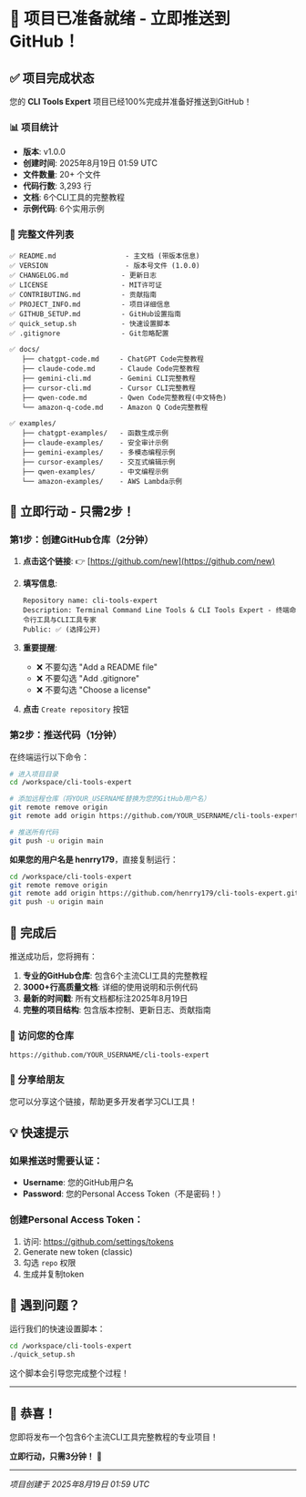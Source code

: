 # 🚀 项目已准备就绪 - 立即推送到GitHub！

## ✅ 项目完成状态

您的 **CLI Tools Expert** 项目已经100%完成并准备好推送到GitHub！

### 📊 项目统计
- **版本**: v1.0.0
- **创建时间**: 2025年8月19日 01:59 UTC
- **文件数量**: 20+ 个文件
- **代码行数**: 3,293 行
- **文档**: 6个CLI工具的完整教程
- **示例代码**: 6个实用示例

### 📁 完整文件列表
```
✅ README.md                 - 主文档 (带版本信息)
✅ VERSION                   - 版本号文件 (1.0.0)
✅ CHANGELOG.md             - 更新日志
✅ LICENSE                  - MIT许可证
✅ CONTRIBUTING.md          - 贡献指南
✅ PROJECT_INFO.md          - 项目详细信息
✅ GITHUB_SETUP.md          - GitHub设置指南
✅ quick_setup.sh           - 快速设置脚本
✅ .gitignore               - Git忽略配置

✅ docs/
   ├── chatgpt-code.md     - ChatGPT Code完整教程
   ├── claude-code.md      - Claude Code完整教程
   ├── gemini-cli.md       - Gemini CLI完整教程
   ├── cursor-cli.md       - Cursor CLI完整教程
   ├── qwen-code.md        - Qwen Code完整教程(中文特色)
   └── amazon-q-code.md    - Amazon Q Code完整教程

✅ examples/
   ├── chatgpt-examples/   - 函数生成示例
   ├── claude-examples/    - 安全审计示例
   ├── gemini-examples/    - 多模态编程示例
   ├── cursor-examples/    - 交互式编辑示例
   ├── qwen-examples/      - 中文编程示例
   └── amazon-examples/    - AWS Lambda示例
```

## 🎯 立即行动 - 只需2步！

### 第1步：创建GitHub仓库（2分钟）

1. **点击这个链接**: 👉 [https://github.com/new](https://github.com/new)

2. **填写信息**:
   ```
   Repository name: cli-tools-expert
   Description: Terminal Command Line Tools & CLI Tools Expert - 终端命令行工具与CLI工具专家
   Public: ✅ (选择公开)
   ```

3. **重要提醒**: 
   - ❌ 不要勾选 "Add a README file"
   - ❌ 不要勾选 "Add .gitignore"  
   - ❌ 不要勾选 "Choose a license"

4. **点击** `Create repository` 按钮

### 第2步：推送代码（1分钟）

在终端运行以下命令：

```bash
# 进入项目目录
cd /workspace/cli-tools-expert

# 添加远程仓库（将YOUR_USERNAME替换为您的GitHub用户名）
git remote remove origin
git remote add origin https://github.com/YOUR_USERNAME/cli-tools-expert.git

# 推送所有代码
git push -u origin main
```

**如果您的用户名是 henrry179**，直接复制运行：
```bash
cd /workspace/cli-tools-expert
git remote remove origin  
git remote add origin https://github.com/henrry179/cli-tools-expert.git
git push -u origin main
```

## 🎉 完成后

推送成功后，您将拥有：

1. **专业的GitHub仓库**: 包含6个主流CLI工具的完整教程
2. **3000+行高质量文档**: 详细的使用说明和示例代码
3. **最新的时间戳**: 所有文档都标注2025年8月19日
4. **完整的项目结构**: 包含版本控制、更新日志、贡献指南

### 🔗 访问您的仓库
```
https://github.com/YOUR_USERNAME/cli-tools-expert
```

### 📢 分享给朋友
您可以分享这个链接，帮助更多开发者学习CLI工具！

## 💡 快速提示

### 如果推送时需要认证：
- **Username**: 您的GitHub用户名
- **Password**: 您的Personal Access Token（不是密码！）

### 创建Personal Access Token：
1. 访问: https://github.com/settings/tokens
2. Generate new token (classic)
3. 勾选 `repo` 权限
4. 生成并复制token

## 🚨 遇到问题？

运行我们的快速设置脚本：
```bash
cd /workspace/cli-tools-expert
./quick_setup.sh
```

这个脚本会引导您完成整个过程！

---

## 🎊 恭喜！

您即将发布一个包含6个主流CLI工具完整教程的专业项目！

**立即行动，只需3分钟！** 🚀

---
*项目创建于 2025年8月19日 01:59 UTC*
